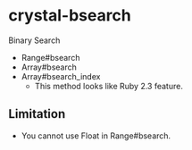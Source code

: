 # crystal-bsearch

Binary Search

- Range#bsearch
- Array#bsearch
- Array#bsearch_index
  - This method looks like Ruby 2.3 feature.

## Limitation

- You cannot use Float in Range#bsearch.
